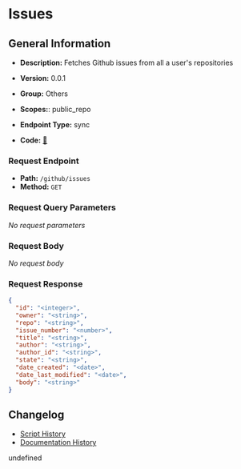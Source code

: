 # Issues

## General Information
- **Description:** Fetches Github issues from all a user's repositories

- **Version:** 0.0.1
- **Group:** Others
- **Scopes:**: public_repo
- **Endpoint Type:** sync
- **Code:** [🔗](https://github.com/NangoHQ/integration-templates/tree/main/integrations/github/syncs/issues.ts)

### Request Endpoint

- **Path:** `/github/issues`
- **Method:** `GET`

### Request Query Parameters

_No request parameters_

### Request Body

_No request body_

### Request Response

```json
{
  "id": "<integer>",
  "owner": "<string>",
  "repo": "<string>",
  "issue_number": "<number>",
  "title": "<string>",
  "author": "<string>",
  "author_id": "<string>",
  "state": "<string>",
  "date_created": "<date>",
  "date_last_modified": "<date>",
  "body": "<string>"
}
```

## Changelog


- [Script History](https://github.com/NangoHQ/integration-templates/commits/main/integrations/github/syncs/issues.ts)
- [Documentation History](https://github.com/NangoHQ/integration-templates/commits/main/integrations/github/syncs/issues.md)

<!-- END  GENERATED CONTENT -->

undefined